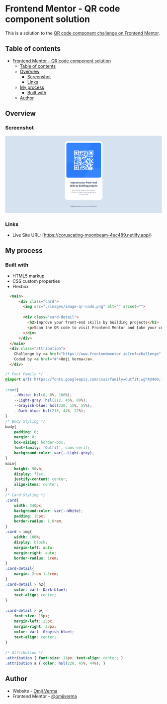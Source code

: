 # Frontend Mentor - QR code component solution

This is a solution to the [QR code component challenge on Frontend Mentor](https://www.frontendmentor.io/challenges/qr-code-component-iux_sIO_H).

## Table of contents

- [Frontend Mentor - QR code component solution](#frontend-mentor---qr-code-component-solution)
  - [Table of contents](#table-of-contents)
  - [Overview](#overview)
    - [Screenshot](#screenshot)
    - [Links](#links)
  - [My process](#my-process)
    - [Built with](#built-with)
  - [Author](#author)


## Overview

### Screenshot

![](./Screenshot%202022-11-23%20223443.png)

### Links

- Live Site URL: (https://coruscating-moonbeam-4ec489.netlify.app/)

## My process

### Built with

- HTML5 markup
- CSS custom properties
- Flexbox



```html
  <main>
      <div class="card">
        <img src="./images/image-qr-code.png" alt="" srcset="">
      
        <div class="card-detail">
          <h2>Improve your front-end skills by building projects</h2>
          <p>Scan the QR code to visit Frontend Mentor and take your coding skills to the next level</p>
        </div>
      </div>
  </main>  
  <div class="attribution">
    Challenge by <a href="https://www.frontendmentor.io?ref=challenge" target="_blank">Frontend Mentor</a>. 
    Coded by <a href="#">Omji Verma</a>.
  </div>
```
```css
/* Font Family */
@import url('https://fonts.googleapis.com/css2?family=Outfit:wght@400;700&display=swap');

:root{
    --White: hsl(0, 0%, 100%);
    --Light-gray: hsl(212, 45%, 89%);
    --Grayish-blue: hsl(220, 15%, 55%);
    --Dark-blue: hsl(218, 44%, 22%);
}
/* Body Styling */
body{
    padding: 0;
    margin: 0;
    box-sizing: border-box;
    font-family: 'Outfit', sans-serif;
    background-color: var(--Light-gray);
}
main{
    height: 90vh;
    display: flex;
    justify-content: center;
    align-items: center;
}
/* Card Styling */
.card{
    width: 340px;
    background-color: var(--White);
    padding: 15px;
    border-radius: 1.8rem;
}
.card > img{
    width: 100%;
    display: block;
    margin-left: auto;
    margin-right: auto;
    border-radius: 1rem;
}
.card-detail{
    margin: 2rem 1.5rem;
}
.card-detail > h2{
    color: var(--Dark-blue);
    text-align: center;
}

.card-detail > p{
    font-size: 15px;
    margin-left: 25px;
    margin-right: 25px;
    color: var(--Grayish-blue);
    text-align: center;
}

/* Attribution */
.attribution { font-size: 11px; text-align: center; }
.attribution a { color: hsl(228, 45%, 44%); }
```


## Author

- Website - [Omji Verma](https://www.github.com/omjiverma)
- Frontend Mentor - [@omjiverma](https://www.frontendmentor.io/profile/yourusername)

